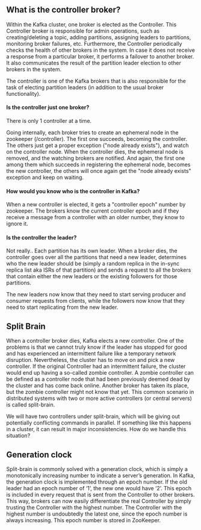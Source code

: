 ## What is the controller broker?

Within the Kafka cluster, one broker is elected as the Controller. This Controller broker is responsible for admin operations, such as creating/deleting a topic, adding partitions, assigning leaders to partitions, monitoring broker failures, etc. Furthermore, the Controller periodically checks the health of other brokers in the system. In case it does not receive a response from a particular broker, it performs a failover to another broker. It also communicates the result of the partition leader election to other brokers in the system.

The controller is one of the Kafka brokers that is also responsible for the task of electing partition leaders (in addition to the usual broker functionality).

#### Is the controller just one broker?

There is only 1 controller at a time.

Going internally, each broker tries to create an ephemeral node in the zookeeper (/controller). The first one succeeds, becoming the controller. The others just get a proper exception ("node already exists"), and watch on the controller node. When the controller dies, the ephemeral node is removed, and the watching brokers are notified. And again, the first one among them which succeeds in registering the ephemeral node, becomes the new controller, the others will once again get the "node already exists" exception and keep on waiting.

#### How would you know who is the controller in Kafka?

When a new controller is elected, it gets a "controller epoch" number by zookeeper. The brokers know the current controller epoch and if they receive a message from a controller with an older number, they know to ignore it.

#### Is the controller the leader?

Not really.. Each partition has its own leader. When a broker dies, the controller goes over all the partitions that need a new leader, determines who the new leader should be (simply a random replica in the in-sync replica list aka ISRs of that partition) and sends a request to all the brokers that contain either the new leaders or the existing followers for those partitions.

The new leaders now know that they need to start serving producer and consumer requests from clients, while the followers now know that they need to start replicating from the new leader.

## Split Brain 

When a controller broker dies, Kafka elects a new controller. One of the problems is that we cannot truly know if the leader has stopped for good and 
has experienced an intermittent failure like a temporary network disruption. 
Nevertheless, the cluster has to move on and pick a new controller. If the original Controller had an intermittent failure, the cluster would end up having a so-called zombie controller. 
A zombie controller can be defined as a controller node that had been previously deemed dead by the cluster and has come back online. Another broker has taken its place, but the zombie controller might not know that yet. This common scenario in distributed systems with two or more active controllers (or central servers) is called split-brain.

We will have two controllers under split-brain, which will be giving out potentially conflicting commands in parallel. 
If something like this happens in a cluster, it can result in major inconsistencies. How do we handle this situation?

## Generation clock
Split-brain is commonly solved with a generation clock, which is simply a monotonically increasing number to indicate a server’s generation. 
In Kafka, the generation clock is implemented through an epoch number. If the old leader had an epoch number of ‘1’, the new one would have ‘2’. 
This epoch is included in every request that is sent from the Controller to other brokers. This way, brokers can now easily differentiate the real Controller by simply trusting the Controller with the highest number. The Controller with the highest number is undoubtedly the latest one, since the epoch number is always increasing. This epoch number is stored in ZooKeeper.
